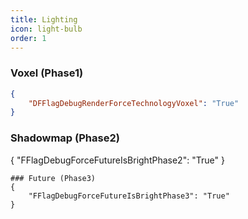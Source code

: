 ```yaml
---
title: Lighting
icon: light-bulb
order: 1
---
```

### Voxel (Phase1)
```json
{
    "DFFlagDebugRenderForceTechnologyVoxel": "True"
}
```
### Shadowmap (Phase2)
{
    "FFlagDebugForceFutureIsBrightPhase2": "True"
}
```
### Future (Phase3)
{
    "FFlagDebugForceFutureIsBrightPhase3": "True"
}
```